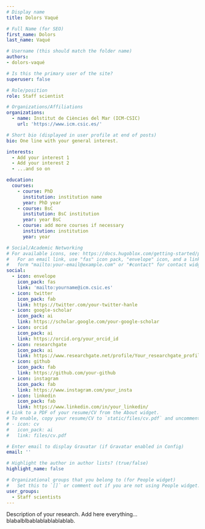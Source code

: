 ```yaml
---
# Display name
title: Dolors Vaqué

# Full Name (for SEO)
first_name: Dolors
last_name: Vaqué

# Username (this should match the folder name)
authors:
- dolors-vaqué

# Is this the primary user of the site?
superuser: false

# Role/position
role: Staff scientist

# Organizations/Affiliations
organizations:
  - name: Institut de Ciències del Mar (ICM-CSIC)
    url: 'https://www.icm.csic.es/'

# Short bio (displayed in user profile at end of posts)
bio: One line with your general interest.

interests:
  - Add your interest 1
  - Add your interest 2
  - ...and so on

education:
  courses:
    - course: PhD 
      institution: institution name
      year: PhD year
    - course: BsC
      institution: BsC institution
      year: year BsC
    - course: add more courses if necessary
      institution: institution
      year: year

# Social/Academic Networking
# For available icons, see: https://docs.hugoblox.com/getting-started/page-builder/#icons
#   For an email link, use "fas" icon pack, "envelope" icon, and a link in the
#   form "mailto:your-email@example.com" or "#contact" for contact widget.
social:
  - icon: envelope
    icon_pack: fas
    link: 'mailto:yourname@icm.csic.es'
  - icon: twitter
    icon_pack: fab
    link: https://twitter.com/your-twitter-hanle
  - icon: google-scholar
    icon_pack: ai
    link: https://scholar.google.com/your-google-scholar
  - icon: orcid
    icon_pack: ai
    link: https://orcid.org/your_orcid_id
  - icon: researchgate
    icon_pack: ai
    link: https://www.researchgate.net/profile/Your_researchgate_profile
  - icon: github
    icon_pack: fab
    link: https://github.com/your-github
  - icon: instagram
    icon_pack: fab
    link: https://www.instagram.com/your_insta
  - icon: linkedin
    icon_pack: fab
    link: https://www.linkedin.com/in/your_linkedin/
# Link to a PDF of your resume/CV from the About widget.
# To enable, copy your resume/CV to `static/files/cv.pdf` and uncomment the lines below.
# - icon: cv
#   icon_pack: ai
#   link: files/cv.pdf

# Enter email to display Gravatar (if Gravatar enabled in Config)
email: ''

# Highlight the author in author lists? (true/false)
highlight_name: false

# Organizational groups that you belong to (for People widget)
#   Set this to `[]` or comment out if you are not using People widget.
user_groups:
  - Staff scientists
---
```


Description of your research. Add here everything... blabalblbablablablablablab.
